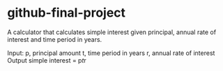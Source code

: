 # github-final-project

A calculator that calculates simple interest given principal, annual rate of interest and time period in years.

Input:
  p, principal amount
  t, time period in years
  r, annual rate of interest
Output
  simple interest = p*t*r
  
